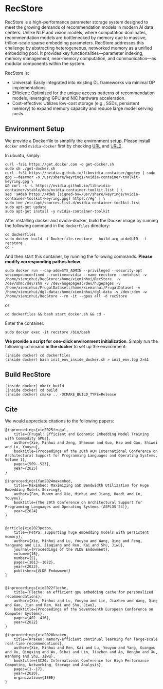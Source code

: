 # RecStore

RecStore is a high-performance parameter storage system designed to meet the growing demands of recommendation models in modern AI data centers. Unlike NLP and vision models, where computation dominates, recommendation models are bottlenecked by memory due to massive, trillion-scale sparse embedding parameters. RecStore addresses this challenge by abstracting heterogeneous, networked memory as a unified embedding pool. It provides key functionalities—parameter indexing, memory management, near-memory computation, and communication—as modular components within the system.

RecStore is:
- Universal: Easily integrated into existing DL frameworks via minimal OP implementations.
- Efficient: Optimized for the unique access patterns of recommendation models, leveraging GPU and NIC hardware acceleration.
- Cost-effective: Utilizes low-cost storage (e.g., SSDs, persistent memory) to expand memory capacity and reduce large model serving costs.




## Environment Setup

We provide a Dockerfile to simplify the environment setup. Please install `docker` and `nvidia-docker` first by checking [URL](https://docs.docker.com/engine/install/ubuntu/) and [URL2](https://docs.nvidia.com/datacenter/cloud-native/container-toolkit/latest/install-guide.html).

In ubuntu, simply:

	curl -fsSL https://get.docker.com -o get-docker.sh
	sudo sh ./get-docker.sh
	curl -fsSL https://nvidia.github.io/libnvidia-container/gpgkey | sudo gpg --dearmor -o /usr/share/keyrings/nvidia-container-toolkit-keyring.gpg \
  	&& curl -s -L https://nvidia.github.io/libnvidia-container/stable/deb/nvidia-container-toolkit.list | \
    sed 's#deb https://#deb [signed-by=/usr/share/keyrings/nvidia-container-toolkit-keyring.gpg] https://#g' | \
    sudo tee /etc/apt/sources.list.d/nvidia-container-toolkit.list
	sudo apt-get update
	sudo apt-get install -y nvidia-container-toolkit

After installing docker and nvidia-docker, build the Docker image by running the following command in the `dockerfiles` directory:

	cd dockerfiles
	sudo docker build -f Dockerfile.recstore --build-arg uid=$UID  -t recstore .
	cd -

And then start this container, by running the following commands. **Please modify corresponding pathes below**.

	sudo docker run --cap-add=SYS_ADMIN --privileged --security-opt seccomp=unconfined --runtime=nvidia --name recstore --net=host -v /home/xieminhui/RecStore:/home/xieminhui/RecStore  -v /dev/shm:/dev/shm -v /dev/hugepages:/dev/hugepages -v /home/xieminhui/FrugalDataset:/home/xieminhui/FrugalDataset -v /home/xieminhui/dgl-data:/home/xieminhui/dgl-data -v /dev:/dev -w /home/xieminhui/RecStore --rm -it --gpus all -d recStore

or 
	
	cd dockerfiles && bash start_docker.sh && cd -

Enter the container.

	sudo docker exec -it recstore /bin/bash

**We provide a script for one-click environment initialization**. Simply run the following command **in the docker** to set up the environment:

	(inside docker) cd dockerfiles
	(inside docker) bash init_env_inside_docker.sh > init_env.log 2>&1


## Build RecStore

	(inside docker) mkdir build
	(inside docker) cd build
	(inside docker) cmake .. -DCMAKE_BUILD_TYPE=Release




## Cite
We would appreciate citations to the following papers:

	@inproceedings{xie2025frugal,
		title={Frugal: Efficient and Economic Embedding Model Training with Commodity GPUs},
		author={Xie, Minhui and Zeng, Shaoxun and Guo, Hao and Gao, Shiwei and Lu, Youyou},
		booktitle={Proceedings of the 30th ACM International Conference on Architectural Support for Programming Languages and Operating Systems, Volume 1},
		pages={509--523},
		year={2025}
	}

	@inproceedings{fan2024maxembed,
		title={MaxEmbed: Maximizing SSD Bandwidth Utilization for Huge Embedding Models Serving},
		author={Fan, Ruwen and Xie, Minhui and Jiang, Haodi and Lu, Youyou},
		booktitle={The 29th Conference on Architectural Support for Programming Languages and Operating Systems (ASPLOS'24)},
		year={2024}
	}


	@article{xie2023petps,
		title={PetPS: supporting huge embedding models with persistent memory},
		author={Xie, Minhui and Lu, Youyou and Wang, Qing and Feng, Yangyang and Liu, Jiaqiang and Ren, Kai and Shu, Jiwu},
		journal={Proceedings of the VLDB Endowment},
		volume={16},
		number={5},
		pages={1013--1022},
		year={2023},
		publisher={VLDB Endowment}
	}


	@inproceedings{xie2022fleche,
		title={Fleche: an efficient gpu embedding cache for personalized recommendations},
		author={Xie, Minhui and Lu, Youyou and Lin, Jiazhen and Wang, Qing and Gao, Jian and Ren, Kai and Shu, Jiwu},
		booktitle={Proceedings of the Seventeenth European Conference on Computer Systems},
		pages={402--416},
		year={2022}
	}

	@inproceedings{xie2020kraken,
		title={Kraken: memory-efficient continual learning for large-scale real-time recommendations},
		author={Xie, Minhui and Ren, Kai and Lu, Youyou and Yang, Guangxu and Xu, Qingxing and Wu, Bihai and Lin, Jiazhen and Ao, Hongbo and Xu, Wanhong and Shu, Jiwu},
		booktitle={SC20: International Conference for High Performance Computing, Networking, Storage and Analysis},
		pages={1--17},
		year={2020},
		organization={IEEE}
	}